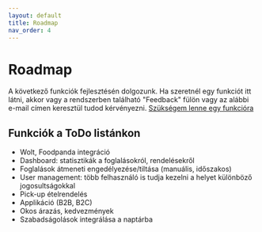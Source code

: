 ```yaml
---
layout: default
title: Roadmap
nav_order: 4
---
```

# Roadmap
A következő funkciók fejlesztésén dolgozunk. Ha szeretnél egy funkciót itt látni, akkor vagy a rendszerben található "Feedback" fülön vagy az alábbi e-mail címen keresztül tudod kérvényezni.
[Szükségem lenne egy funkcióra](mailto:mate@neery.net)

## Funkciók a ToDo listánkon
* Wolt, Foodpanda integráció
* Dashboard: statisztikák a foglalásokról, rendelésekről
* Foglalások átmeneti engedélyezése/tiltása (manuális, időszakos)
* User management: több felhasználó is tudja kezelni a helyet különböző jogosultságokkal
* Pick-up ételrendelés
* Applikáció (B2B, B2C)
* Okos árazás, kedvezmények
* Szabadságolások integrálása a naptárba